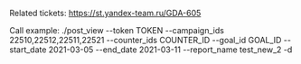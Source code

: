 Related tickets:
https://st.yandex-team.ru/GDA-605


Call example: ./post_view --token TOKEN --campaign_ids 22510,22512,22511,22521 --counter_ids COUNTER_ID --goal_id GOAL_ID --start_date 2021-03-05 --end_date 2021-03-11 --report_name test_new_2 -d
